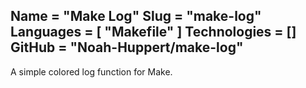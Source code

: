 Name = "Make Log"
Slug = "make-log"
Languages = [ "Makefile" ]
Technologies = []
GitHub = "Noah-Huppert/make-log"
---
A simple colored log function for Make.
